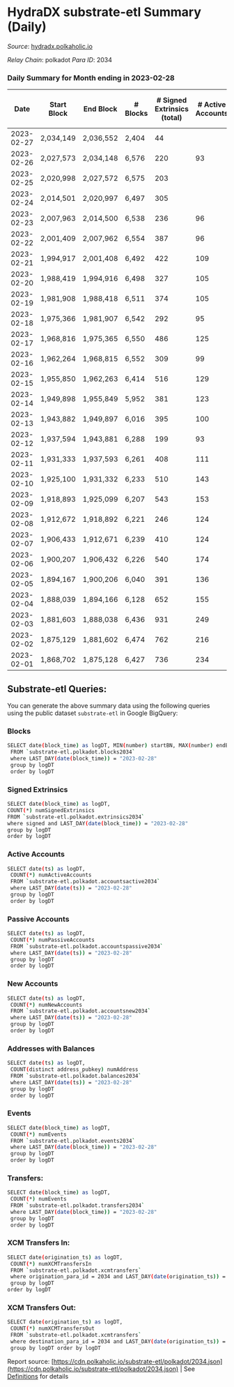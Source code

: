 # HydraDX substrate-etl Summary (Daily)

_Source_: [hydradx.polkaholic.io](https://hydradx.polkaholic.io)

*Relay Chain*: polkadot
*Para ID*: 2034



### Daily Summary for Month ending in 2023-02-28


| Date | Start Block | End Block | # Blocks | # Signed Extrinsics (total) | # Active Accounts | # Passive | # New | # Addresses with Balances | # Events | # Transfers | # XCM Transfers In | # XCM Transfers Out | Issues | 
| ---- | ----------- | --------- | -------- | --------------------------- | ----------------- | --------- | ----- | ------------------------- | -------- | ----------- | ------------------ | ------------------- | ------ |
| 2023-02-27 | 2,034,149 | 2,036,552 | 2,404 | 44 |  |  |  |  | 7,820 | 45  |   |   |  |
| 2023-02-26 | 2,027,573 | 2,034,148 | 6,576 | 220 | 93 | 11 | 10 | 23,320 | 22,694 | 299  |   |   |  |
| 2023-02-25 | 2,020,998 | 2,027,572 | 6,575 | 203 |  |  |  | 23,311 | 22,319 | 233  |   |   |  |
| 2023-02-24 | 2,014,501 | 2,020,997 | 6,497 | 305 |  |  |  | 23,309 | 23,358 | 370  |   |   |  |
| 2023-02-23 | 2,007,963 | 2,014,500 | 6,538 | 236 | 96 | 12 | 4 | 23,303 | 22,695 | 306  | 27 ($18,033.42) | 20 ($13,909.53) |  |
| 2023-02-22 | 2,001,409 | 2,007,962 | 6,554 | 387 | 96 | 6 | 7 | 23,299 | 24,768 | 541  | 51 ($24,478.49) | 38 ($22,063.73) |  |
| 2023-02-21 | 1,994,917 | 2,001,408 | 6,492 | 422 | 109 | 6 | 6 | 23,292 | 24,813 | 572  | 40 ($23,706.80) | 35 ($38,909.43) |  |
| 2023-02-20 | 1,988,419 | 1,994,916 | 6,498 | 327 | 105 | 7 | 2 | 23,286 | 23,637 | 451  | 26 ($40,354.82) | 37 ($12,042.42) |  |
| 2023-02-19 | 1,981,908 | 1,988,418 | 6,511 | 374 | 105 | 7 | 6 | 23,284 | 24,490 | 531  | 44 ($33,419.07) | 42 ($30,765.76) |  |
| 2023-02-18 | 1,975,366 | 1,981,907 | 6,542 | 292 | 95 | 6 | 6 | 23,278 | 23,396 | 407  | 20 ($21,841.23) | 31 ($34,130.55) |  |
| 2023-02-17 | 1,968,816 | 1,975,365 | 6,550 | 486 | 125 | 9 | 3 | 23,272 | 25,748 | 646  |   |   |  |
| 2023-02-16 | 1,962,264 | 1,968,815 | 6,552 | 309 | 99 | 6 | 5 | 23,271 | 23,696 | 428  | 32 ($9,757.20) | 31 ($9,777.33) |  |
| 2023-02-15 | 1,955,850 | 1,962,263 | 6,414 | 516 | 129 | 10 | 11 | 23,266 | 25,807 | 735  | 42 ($22,769.24) | 39 ($30,746.98) |  |
| 2023-02-14 | 1,949,898 | 1,955,849 | 5,952 | 381 | 123 | 8 | 8 | 23,255 | 22,617 | 477  | 37 ($17,294.28) | 40 ($17,418.37) |  |
| 2023-02-13 | 1,943,882 | 1,949,897 | 6,016 | 395 | 100 | 12 | 8 | 23,248 | 23,357 | 611  | 40 ($18,483.12) | 37 ($17,549.40) |  |
| 2023-02-12 | 1,937,594 | 1,943,881 | 6,288 | 199 | 93 | 11 | 7 | 23,240 | 21,578 | 279  | 24 ($19,137.25) | 13 ($4,596.35) |  |
| 2023-02-11 | 1,931,333 | 1,937,593 | 6,261 | 408 | 111 | 9 | 10 | 23,233 | 24,163 | 623  | 37 ($26,193.88) | 31 ($25,320.42) |  |
| 2023-02-10 | 1,925,100 | 1,931,332 | 6,233 | 510 | 143 | 5 | 2 | 23,223 | 25,261 | 704  | 49 ($21,741.08) | 34 ($17,532.81) |  |
| 2023-02-09 | 1,918,893 | 1,925,099 | 6,207 | 543 | 153 | 11 | 9 | 23,223 | 25,522 | 808  | 53 ($26,919.19) | 43 ($25,915.80) |  |
| 2023-02-08 | 1,912,672 | 1,918,892 | 6,221 | 246 | 124 | 13 | 4 | 23,214 | 21,871 | 301  | 30 ($8,144.07) | 21 ($13,704.32) |  |
| 2023-02-07 | 1,906,433 | 1,912,671 | 6,239 | 410 | 124 | 15 | 8 | 23,211 | 23,813 | 569  | 36 ($19,508.93) | 17 ($12,572.32) |  |
| 2023-02-06 | 1,900,207 | 1,906,432 | 6,226 | 540 | 174 | 7 | 8 | 23,204 | 25,591 | 741  | 72 ($32,018.25) | 39 ($31,079.70) |  |
| 2023-02-05 | 1,894,167 | 1,900,206 | 6,040 | 391 | 136 | 7 | 7 | 23,196 | 23,291 | 571  | 39 ($15,277.88) | 32 ($14,903.25) |  |
| 2023-02-04 | 1,888,039 | 1,894,166 | 6,128 | 652 | 155 | 12 | 8 | 23,190 | 26,575 | 968  | 33 ($33,959.11) | 41 ($28,835.49) |  |
| 2023-02-03 | 1,881,603 | 1,888,038 | 6,436 | 931 | 249 | 11 | 6 | 23,182 | 30,692 | 1,211  | 68 ($36,736.84) | 68 ($39,766.51) |  |
| 2023-02-02 | 1,875,129 | 1,881,602 | 6,474 | 762 | 216 | 16 | 18 | 23,177 | 28,566 | 957  | 64 ($32,484.46) | 68 ($55,547.97) |  |
| 2023-02-01 | 1,868,702 | 1,875,128 | 6,427 | 736 | 234 | 15 | 15 | 23,160 | 28,060 | 1,013  | 50 ($34,358.62) | 35 ($17,114.87) |  |

## Substrate-etl Queries:
You can generate the above summary data using the following queries using the public dataset `substrate-etl` in Google BigQuery:

### Blocks
```bash
SELECT date(block_time) as logDT, MIN(number) startBN, MAX(number) endBN, COUNT(*) numBlocks 
 FROM `substrate-etl.polkadot.blocks2034`  
 where LAST_DAY(date(block_time)) = "2023-02-28" 
 group by logDT 
 order by logDT
```

### Signed Extrinsics
```bash
SELECT date(block_time) as logDT, 
COUNT(*) numSignedExtrinsics 
FROM `substrate-etl.polkadot.extrinsics2034`  
where signed and LAST_DAY(date(block_time)) = "2023-02-28" 
group by logDT 
order by logDT
```

### Active Accounts
```bash
SELECT date(ts) as logDT, 
 COUNT(*) numActiveAccounts 
 FROM `substrate-etl.polkadot.accountsactive2034` 
 where LAST_DAY(date(ts)) = "2023-02-28" 
 group by logDT 
 order by logDT
```

### Passive Accounts
```bash
SELECT date(ts) as logDT, 
 COUNT(*) numPassiveAccounts 
 FROM `substrate-etl.polkadot.accountspassive2034` 
 where LAST_DAY(date(ts)) = "2023-02-28" 
 group by logDT 
 order by logDT
```

### New Accounts
```bash
SELECT date(ts) as logDT, 
 COUNT(*) numNewAccounts 
 FROM `substrate-etl.polkadot.accountsnew2034` 
 where LAST_DAY(date(ts)) = "2023-02-28" 
 group by logDT
 order by logDT
```

### Addresses with Balances
```bash
SELECT date(ts) as logDT,
 COUNT(distinct address_pubkey) numAddress 
 FROM `substrate-etl.polkadot.balances2034` 
 where LAST_DAY(date(ts)) = "2023-02-28" 
 group by logDT 
 order by logDT
```

### Events
```bash
SELECT date(block_time) as logDT, 
 COUNT(*) numEvents 
 FROM `substrate-etl.polkadot.events2034` 
 where LAST_DAY(date(block_time)) = "2023-02-28" 
 group by logDT 
 order by logDT
```

### Transfers:
```bash
SELECT date(block_time) as logDT, 
 COUNT(*) numEvents 
 FROM `substrate-etl.polkadot.transfers2034` 
 where LAST_DAY(date(block_time)) = "2023-02-28" 
 group by logDT 
 order by logDT
```

### XCM Transfers In:
```bash
SELECT date(origination_ts) as logDT, 
 COUNT(*) numXCMTransfersIn 
 FROM `substrate-etl.polkadot.xcmtransfers` 
 where origination_para_id = 2034 and LAST_DAY(date(origination_ts)) = "2023-02-28" 
 group by logDT 
order by logDT
```

### XCM Transfers Out:
```bash
SELECT date(origination_ts) as logDT, 
 COUNT(*) numXCMTransfersOut 
 FROM `substrate-etl.polkadot.xcmtransfers` 
 where destination_para_id = 2034 and LAST_DAY(date(origination_ts)) = "2023-02-28" 
 group by logDT order by logDT
```


Report source: [https://cdn.polkaholic.io/substrate-etl/polkadot/2034.json](https://cdn.polkaholic.io/substrate-etl/polkadot/2034.json) | See [Definitions](/DEFINITIONS.md) for details
